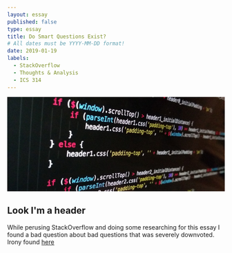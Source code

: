 ```yaml
---
layout: essay
published: false
type: essay
title: Do Smart Questions Exist?
# All dates must be YYYY-MM-DD format!
date: 2019-01-19
labels:
  - StackOverflow
  - Thoughts & Analysis
  - ICS 314
---
```


<img class="ui huge centered rounded image" src="../images/javascript.jpg">

## Look I'm a header

While perusing StackOverflow and doing some researching for this essay I found a bad question about bad questions that was severely downvoted. 
Irony found [here](https://meta.stackexchange.com/questions/225739/stack-overflow-has-gotten-mean)
